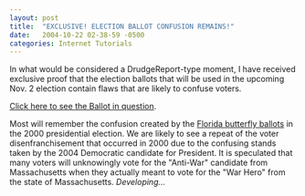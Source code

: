 ```yaml
---
layout: post
title:  "EXCLUSIVE! ELECTION BALLOT CONFUSION REMAINS!"
date:   2004-10-22 02-38-59 -0500
categories: Internet Tutorials
---
```


In what would be considered a DrudgeReport-type moment, I have received exclusive proof that the election ballots that will be used in the upcoming Nov. 2 election contain flaws that are likely to confuse voters.

[Click here to see the Ballot in question][1].

Most will remember the confusion created by the [Florida butterfly ballots][2] in the 2000 presidential election. We are likely to see a repeat of the voter disenfranchisement that occurred in 2000 due to the confusing stands taken by the 2004 Democratic candidate for President. It is speculated that many voters will unknowingly vote for the "Anti-War" candidate from Massachusetts when they actually meant to vote for the "War Hero" from the state of Massachusetts. *Developing…*

 [1]: http://gbradhopkins.com/images/internet/electionballot/Election-2004-Ballot.gif
 [2]: http://www.stcsig.org/usability/topics/ballot/large_ballot_ap.jpg

